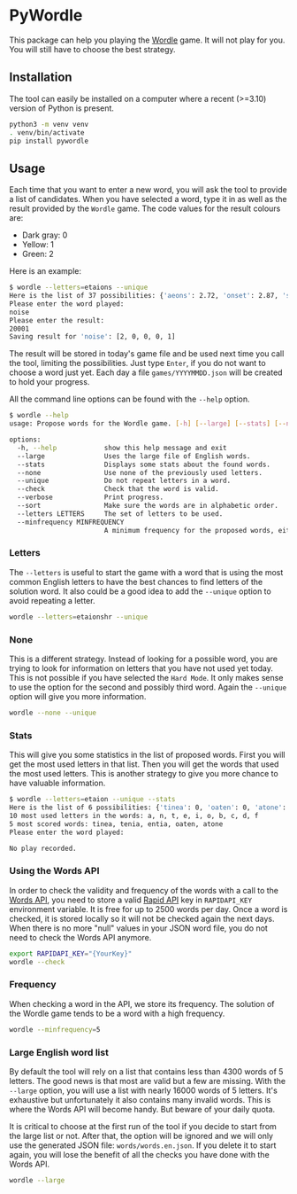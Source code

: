 # PyWordle

This package can help you playing the [Wordle](https://www.powerlanguage.co.uk/wordle/) game. It will not play for you. You will still have to choose the best strategy.

## Installation

The tool can easily be installed on a computer where a recent (>=3.10) version of Python is present.

```bash
python3 -m venv venv
. venv/bin/activate
pip install pywordle
```

## Usage

Each time that you want to enter a new word, you will ask the tool to provide a list of candidates. When you have selected a word, type it in as well as the result provided by the `Wordle` game. The code values for the result colours are:

* Dark gray: 0
* Yellow: 1
* Green: 2

Here is an example:

```bash
$ wordle --letters=etaions --unique
Here is the list of 37 possibilities: {'aeons': 2.72, 'onset': 2.87, 'saint': 4.43, 'tinea': 0, 'oaten': 0, 'antes': 3.17, 'siena': 2.4, 'atone': 3.11, 'tines': 2.7, 'steno': 1.97, 'stoae': 0, 'anise': 2.3, 'taino': 0, 'stain': 3.78, 'stoai': 0, 'notes': 4.36, 'sotie': 0, 'iotas': 2.68, 'tenia': 2.73, 'neats': 3.93, 'nates': 0, 'satin': 3.12, 'etnas': 2.43, 'senti': 1.97, 'antis': 4.33, 'stone': 4.68, 'seton': 1.73, 'tsine': 0, 'entia': 0, 'eosin': 1.74, 'ostia': 1.82, 'tones': 4.27, 'tains': 2.2, 'inset': 1.73, 'noise': 4.6, 'stane': 0, 'stein': 3.38}
Please enter the word played:
noise
Please enter the result:
20001
Saving result for 'noise': [2, 0, 0, 0, 1]
```

The result will be stored in today's game file and be used next time you call the tool, limiting the possibilities. Just type `Enter`, if you do not want to choose a word just yet. Each day a file `games/YYYYMMDD.json` will be created to hold your progress.

All the command line options can be found with the `--help` option.

```bash
$ wordle --help
usage: Propose words for the Wordle game. [-h] [--large] [--stats] [--none] [--unique] [--check] [--verbose] [--letters LETTERS] [--minfrequency MINFREQUENCY]

options:
  -h, --help            show this help message and exit
  --large               Uses the large file of English words.
  --stats               Displays some stats about the found words.
  --none                Use none of the previously used letters.
  --unique              Do not repeat letters in a word.
  --check               Check that the word is valid.
  --verbose             Print progress.
  --sort                Make sure the words are in alphabetic order.
  --letters LETTERS     The set of letters to be used.
  --minfrequency MINFREQUENCY
                        A minimum frequency for the proposed words, either 0 (not found) or between 1 and 7.

```

### Letters

The `--letters` is useful to start the game with a word that is using the most common English letters to have the best chances to find letters of the solution word. It also could be a good idea to add the `--unique` option to avoid repeating a letter.

```bash
wordle --letters=etaionshr --unique
```

### None

This is a different strategy. Instead of looking for a possible word, you are trying to look for information on letters that you have not used yet today. This is not possible if you have selected the `Hard Mode`. It only makes sense to use the option for the second and possibly third word. Again the `--unique` option will give you more information.

```bash
wordle --none --unique
```

### Stats

This will give you some statistics in the list of proposed words. First you will get the most used letters in that list. Then you will get the words that used the most used letters. This is another strategy to give you more chance to have valuable information.

```bash
$ wordle --letters=etaion --unique --stats
Here is the list of 6 possibilities: {'tinea': 0, 'oaten': 0, 'atone': 3.11, 'taino': 0, 'tenia': 2.73, 'entia': 0}
10 most used letters in the words: a, n, t, e, i, o, b, c, d, f
5 most scored words: tinea, tenia, entia, oaten, atone
Please enter the word played:

No play recorded.
```

### Using the Words API

In order to check the validity and frequency of the words with a call to the [Words API](https://github.com/dwyl/english-words), you need to store a valid [Rapid API](https://rapidapi.com) key in `RAPIDAPI_KEY` environment variable. It is free for up to 2500 words per day. Once a word is checked, it is stored locally so it will not be checked again the next days. When there is no more "null" values in your JSON word file, you do not need to check the Words API anymore.

```bash
export RAPIDAPI_KEY="{YourKey}"
wordle --check
```

### Frequency

When checking a word in the API, we store its frequency. The solution of the Wordle game tends to be a word with a high frequency.

```bash
wordle --minfrequency=5
```

### Large English word list

By default the tool will rely on a list that contains less than 4300 words of 5 letters. The good news is that most are valid but a few are missing. With the `--large` option, you will use a list with nearly 16000 words of 5 letters. It's exhaustive but unfortunately it also contains many invalid words. This is where the Words API will become handy. But beware of your daily quota.

It is critical to choose at the first run of the tool if you decide to start from the large list or not. After that, the option will be ignored and we will only use the generated JSON file: `words/words.en.json`. If you delete it to start again, you will lose the benefit of all the checks you have done with the Words API.

```bash
wordle --large
```
